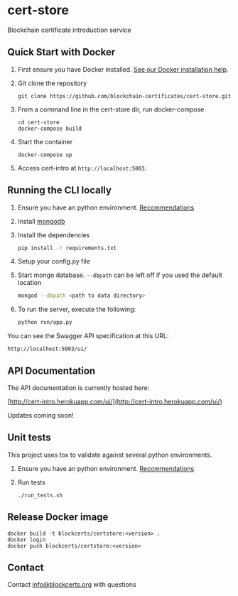 
# cert-store

Blockchain certificate introduction service


## Quick Start with Docker

1. First ensure you have Docker installed. [See our Docker installation help](https://github.com/blockchain-certificates/developer-common-docs/blob/master/docker_install.md).
    
2. Git clone the repository

    ```
    git clone https://github.com/blockchain-certificates/cert-store.git
    ```

3. From a command line in the cert-store dir, run docker-compose

    ```
    cd cert-store
    docker-compose build
    ```

4. Start the container

    ```
    docker-compose up
    ```

5. Access cert-intro at `http://localhost:5003`.


## Running the CLI locally

1. Ensure you have an python environment. [Recommendations](https://github.com/blockchain-certificates/developer-common-docs/blob/master/virtualenv.md)

2. Install [mongodb](https://docs.mongodb.com/v3.0/installation/)

3. Install the dependencies
    ```bash
    pip install -r requirements.txt
    ```

4. Setup your config.py file

5. Start mongo database. `--dbpath` can be left off if you used the default location
    ```bash
    mongod --dbpath <path to data directory>
    ```
    
6. To run the server, execute the following:
    ```bash
    python run/app.py
    ```

You can see the Swagger API specification at this URL:

```
http://localhost:5003/ui/
```

## API Documentation

The API documentation is currently hosted here:

[http://cert-intro.herokuapp.com/ui/](http://cert-intro.herokuapp.com/ui/)

Updates coming soon!

## Unit tests

This project uses tox to validate against several python environments.

1. Ensure you have an python environment. [Recommendations](https://github.com/blockchain-certificates/developer-common-docs/blob/master/virtualenv.md)

2. Run tests
    ```
    ./run_tests.sh
    ```

## Release Docker image

```
docker build -t blockcerts/certstore:<version> .
docker login
docker push blockcerts/certstore:<version>
```


## Contact

Contact [info@blockcerts.org](mailto:info@blockcerts.org) with questions
